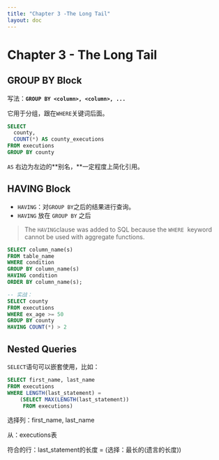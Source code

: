 ```yaml
---
title: "Chapter 3 -The Long Tail"
layout: doc
---
```

# Chapter 3 - The Long Tail


## GROUP BY Block

写法：**`GROUP BY <column>, <column>, ...`**

它用于分组，跟在`WHERE`关键词后面。

```sql
SELECT
  county,
  COUNT(*) AS county_executions
FROM executions
GROUP BY county
```

`AS` 右边为左边的**别名，**一定程度上简化引用。

## HAVING Block

- `HAVING`：对`GROUP BY`之后的结果进行查询。
- `HAVING` 放在 `GROUP BY` 之后

> The `HAVING`clause was added to SQL because the `WHERE`
 keyword cannot be used with aggregate functions.
> 

```sql
SELECT column_name(s)
FROM table_name
WHERE condition
GROUP BY column_name(s)
HAVING condition
ORDER BY column_name(s);

-- 实战：
SELECT county 
FROM executions 
WHERE ex_age >= 50 
GROUP BY county
HAVING COUNT(*) > 2
```

## Nested Queries

`SELECT`语句可以嵌套使用，比如：

```sql
SELECT first_name, last_name
FROM executions
WHERE LENGTH(last_statement) =
    (SELECT MAX(LENGTH(last_statement))
     FROM executions)
```

选择列：first_name, last_name

从：executions表

符合的行：last_statement的长度 = (选择：最长的(遗言的长度))